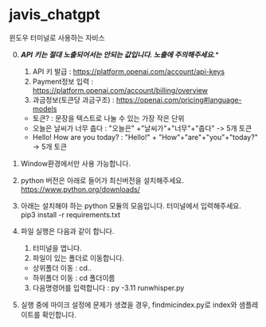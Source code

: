 # javis_chatgpt
윈도우 터미널로 사용하는 자비스

0. *****API 키는 절대 노출되어서는 안되는 값입니다. 노출에 주의해주세요.******

    1) API 키 발급 : https://platform.openai.com/account/api-keys   
    2) Payment정보 입력 : https://platform.openai.com/account/billing/overview   
    3) 과금정보(토큰당 과금구조) : https://openai.com/pricing#language-models    
    - 토큰? : 문장을 텍스트로 나눌 수 있는 가장 작은 단위
    - 오늘은 날씨가 너무 춥다 : "오늘은" +"날씨가"+"너무"+"춥다" -> 5개 토큰
    - Hello! How are you today? : "Hello!" + "How"+"are"+"you"+"today?" -> 5개 토큰

1. Window환경에서만 사용 가능합니다.

2. python 버전은 아래로 들어가 최신버전을 설치해주세요.
https://www.python.org/downloads/

3. 아래는 설치해야 하는 python 모듈의 모음입니다. 터미널에서 입력해주세요.   
pip3 install -r requirements.txt

4. 파일 실행은 다음과 같이 합니다.
    1) 터미널을 엽니다.
    2) 파일이 있는 폴더로 이동합니다.
    - 상위폴더 이동 : cd.. 
    - 하위폴더 이동 : cd 폴더이름
    3) 다음명령어를 입력합니다 : py -3.11 runwhisper.py 

5. 실행 중에 마이크 설정에 문제가 생겼을 경우, findmicindex.py로 index와 샘플레이트를 확인합니다.

